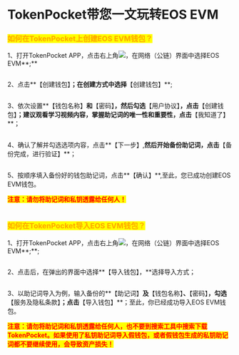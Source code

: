 # TokenPocket带您一文玩转EOS EVM

### <mark style="color:orange;">如何在TokenPocket上创建EOS EVM钱包？</mark> <a href="#create" id="create"></a>

1、打开TokenPocket APP，点击右上角![](<../../.gitbook/assets/image (5) (3).png>)，在网络（公链）界面中选择EOS EVM**;**

<figure><img src="../../.gitbook/assets/1 (1) (1) (3) (1).png" alt=""><figcaption></figcaption></figure>

2、点击**【创建钱包】**；在创建方式中选择**【创建钱包】**;

<figure><img src="../../.gitbook/assets/2 (2) (4) (1).png" alt=""><figcaption></figcaption></figure>

3、依次设置**【钱包名称】**和**【密码】**，然后勾选**【用户协议】**，点击**【创建钱包】**；建议观看学习视频内容，掌握助记词的唯一性和重要性，点击**【我知道了】**；

<figure><img src="../../.gitbook/assets/3 (1) (3).png" alt=""><figcaption></figcaption></figure>

4、确认了解并勾选选项内容，点击**【下一步】,**然后开始备份助记词，点击**【备份完成，进行验证】**；

<figure><img src="../../.gitbook/assets/4 (3) (2).png" alt=""><figcaption></figcaption></figure>

5、按顺序填入备份好的钱包助记词，点击**【确认】**,至此，您已成功创建EOS EVM钱包。

<mark style="color:red;">**注意：请勿将助记词和私钥透露给任何人！**</mark>

<figure><img src="../../.gitbook/assets/5 (15).png" alt=""><figcaption></figcaption></figure>

### <mark style="color:orange;">**如何在TokenPocket导入**</mark><mark style="color:orange;">EOS EVM</mark><mark style="color:orange;">**钱包？**</mark> <a href="#import" id="import"></a>

1、打开TokenPocket APP，点击右上角![](<../../.gitbook/assets/image (5) (3).png>)，在网络（公链）界面中选择EOS EVM**;**;

<figure><img src="../../.gitbook/assets/1 (1) (1) (3) (1).png" alt=""><figcaption></figcaption></figure>

2、点击后，在弹出的界面中选择**【导入钱包】，**选择导入方式；

<figure><img src="../../.gitbook/assets/7 (9).png" alt=""><figcaption></figcaption></figure>

3、以助记词导入为例，输入备份的**【助记词】**及**【钱包名称】**、**【密码】**，勾选**【服务及隐私条款】**；点击**【导入钱包】**；至此，你已经成功导入EOS EVM钱包。

<mark style="color:red;">**注意：请勿将助记词和私钥透露给任何人，也不要到搜索工具中搜索下载TokenPocket。如果使用了私钥助记词导入假钱包，或者假钱包生成的私钥助记词都不要继续使用，会导致资产损失！**</mark>

<figure><img src="../../.gitbook/assets/8 (3).png" alt=""><figcaption></figcaption></figure>
